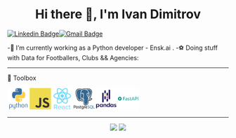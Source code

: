 <h1 align="center">Hi there 👋, I'm Ivan Dimitrov</h1>

[![Linkedin Badge](https://img.shields.io/badge/-IvanDimitrov-blue?style=flat-square&logo=Linkedin&logoColor=white&link=https://www.linkedin.com/in/ivan-dimitrov-879680127/)](https://www.linkedin.com/in/ivan-dimitrov-879680127/)[![Gmail Badge](https://img.shields.io/badge/-ivan.vanir@gmail.com-c14438?style=flat-square&logo=Gmail&logoColor=white&link=mailto:ivan.vanir@gmail.com)](mailto:ivan.vanir@gmail.com)

-🔭 I’m currently working as a Python developer - Ensk.ai .
-⚽ Doing stuff with Data for Footballers, Clubs && Agencies:

---

🧰 Toolbox

<img src="https://github.com/devicons/devicon/blob/master/icons/python/python-original-wordmark.svg" alt="Python Logo" width="50" height="50"><img src="https://github.com/devicons/devicon/blob/master/icons/javascript/javascript-original.svg" alt="JS Logo" width="50" height="50"><img src="https://github.com/devicons/devicon/blob/master/icons/react/react-original-wordmark.svg" alt="React Logo" width="50" height="50"><img src="https://github.com/devicons/devicon/blob/master/icons/postgresql/postgresql-original-wordmark.svg" alt="Postgre Logo" width="50" height="50"><img src="https://github.com/devicons/devicon/blob/master/icons/pandas/pandas-original-wordmark.svg" alt="Pandas Logo" width="50" height="50"><img src="https://github.com/devicons/devicon/blob/master/icons/fastapi/fastapi-original-wordmark.svg" alt="FastAPI Logo" width="50" height="50">

---

<p align="center">
   <img src="https://github-readme-stats.vercel.app/api/top-langs/?username=ziruzavar&layout=compact" height="165px" >
   <img src="https://github-readme-stats.vercel.app/api?username=ziruzavar&count_private=true&show_icons=true" height="165px" >
</p>
<!--
**ziruzavar/ziruzavar** is a ✨ _special_ ✨ repository because its `README.md` (this file) appears on your GitHub profile.

Here are some ideas to get you started:

- 👯 I’m looking to collaborate on ...
- 🤔 I’m looking for help with ...
- 💬 Ask me about ...
- 📫 How to reach me: ...
- 😄 Pronouns: ...
- ⚡ Fun fact: ...
-->
